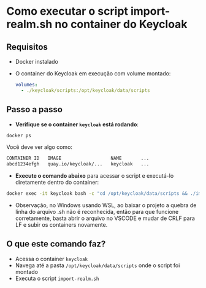 # Como executar o script import-realm.sh no container do Keycloak

## Requisitos

- Docker instalado
- O container do Keycloak em execução com volume montado:

  ```yaml
  volumes:
    - ./keycloak/scripts:/opt/keycloak/data/scripts
  ```

## Passo a passo

- **Verifique se o container `keycloak` está rodando**:

```bash
docker ps
```

Você deve ver algo como:

```bash
CONTAINER ID   IMAGE                  NAME       ...
abcd1234efgh   quay.io/keycloak/...   keycloak   ...
```

- **Execute o comando abaixo** para acessar o script e executá-lo diretamente dentro do container:

```bash
docker exec -it keycloak bash -c "cd /opt/keycloak/data/scripts && ./import-realm.sh"
```

- Observação, no Windows usando WSL, ao baixar o projeto a quebra de linha do arquivo .sh não é reconhecida, então para que funcione corretamente, basta abrir o arquivo no VSCODE e mudar de CRLF para LF e subir os containers novamente.

## O que este comando faz?

- Acessa o container `keycloak`
- Navega até a pasta `/opt/keycloak/data/scripts` onde o script foi montado
- Executa o script `import-realm.sh`
